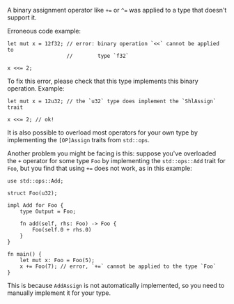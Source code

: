 A binary assignment operator like `+=` or `^=` was applied to a type that
doesn't support it.

Erroneous code example:

```compile_fail,E0368
let mut x = 12f32; // error: binary operation `<<` cannot be applied to
                   //        type `f32`

x <<= 2;
```

To fix this error, please check that this type implements this binary
operation. Example:

```
let mut x = 12u32; // the `u32` type does implement the `ShlAssign` trait

x <<= 2; // ok!
```

It is also possible to overload most operators for your own type by
implementing the `[OP]Assign` traits from `std::ops`.

Another problem you might be facing is this: suppose you've overloaded the `+`
operator for some type `Foo` by implementing the `std::ops::Add` trait for
`Foo`, but you find that using `+=` does not work, as in this example:

```compile_fail,E0368
use std::ops::Add;

struct Foo(u32);

impl Add for Foo {
    type Output = Foo;

    fn add(self, rhs: Foo) -> Foo {
        Foo(self.0 + rhs.0)
    }
}

fn main() {
    let mut x: Foo = Foo(5);
    x += Foo(7); // error, `+=` cannot be applied to the type `Foo`
}
```

This is because `AddAssign` is not automatically implemented, so you need to
manually implement it for your type.
